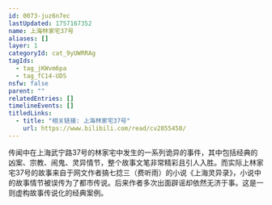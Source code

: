 ```yaml
---
id: 0073-juz6n7ec
lastUpdated: 1757167352
name: 上海林家宅37号
aliases: []
layer: 1
categoryId: cat_9yUWRRAg
tagIds:
  - tag_jKWvm6pa
  - tag_fC14-UDS
nsfw: false
parent: ""
relatedEntries: []
timelineEvents: []
titledLinks:
  - title: "相关链接: 上海林家宅37号"
    url: https://www.bilibili.com/read/cv2855450/
---
```


传闻中在上海武宁路37号的林家宅中发生的一系列诡异的事件，其中包括经典的凶案、宗教、闹鬼、灵异情节，整个故事文笔非常精彩且引人入胜。而实际上林家宅37号的故事来自于网文作者搞七捻三（费听雨）的小说《上海灵异录》，小说中的故事情节被误传为了都市传说。后来作者多次出面辟谣却依然无济于事。这是一则虚构故事传说化的经典案例。